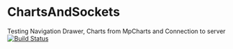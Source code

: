 # ChartsAndSockets
Testing Navigation Drawer, Charts from MpCharts and Connection to server
[![Build Status](https://travis-ci.com/andresSaldanaAguilar/ChartsAndSockets.svg?branch=master)](https://travis-ci.com/andresSaldanaAguilar/ChartsAndSockets)
